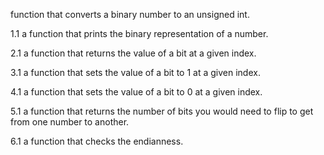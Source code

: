 function that converts a binary number to an unsigned int.

1.1 a function that prints the binary representation of a number.

2.1 a function that returns the value of a bit at a given index.

3.1 a function that sets the value of a bit to 1 at a given index.

4.1 a function that sets the value of a bit to 0 at a given index.

5.1 a function that returns the number of bits you would need to flip to get from one number to another.

6.1 a function that checks the endianness.
